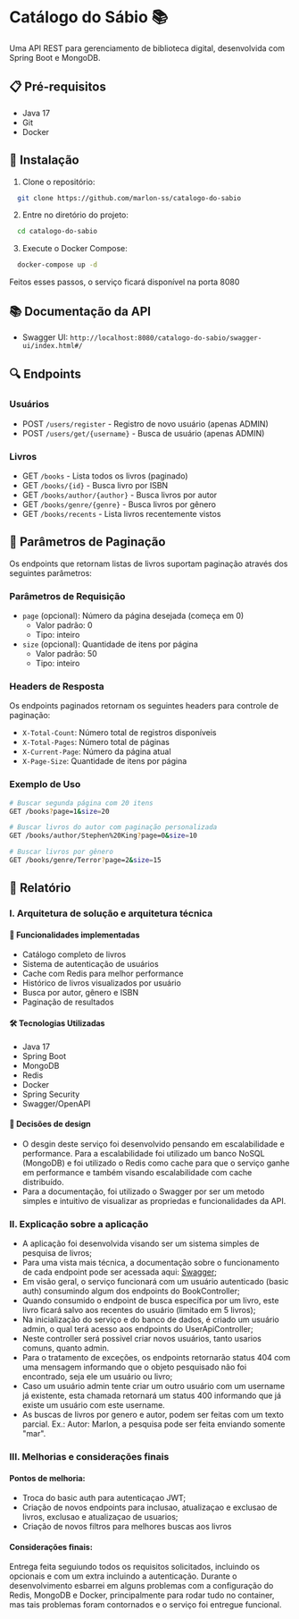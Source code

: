 # Catálogo do Sábio 📚

Uma API REST para gerenciamento de biblioteca digital, desenvolvida com Spring Boot e MongoDB.

## 📋 Pré-requisitos

- Java 17
- Git
- Docker

## 🔧 Instalação

1. Clone o repositório:
```bash
  git clone https://github.com/marlon-ss/catalogo-do-sabio
```

2. Entre no diretório do projeto:
```bash
  cd catalogo-do-sabio
```

3. Execute o Docker Compose:
```bash
  docker-compose up -d
```
Feitos esses passos, o serviço ficará disponível na porta 8080 

## 📚 Documentação da API

- Swagger UI: `http://localhost:8080/catalogo-do-sabio/swagger-ui/index.html#/`


## 🔍 Endpoints

### Usuários
- POST `/users/register` - Registro de novo usuário (apenas ADMIN)
- POST `/users/get/{username}` - Busca de usuário (apenas ADMIN)

### Livros
- GET `/books` - Lista todos os livros (paginado)
- GET `/books/{id}` - Busca livro por ISBN
- GET `/books/author/{author}` - Busca livros por autor
- GET `/books/genre/{genre}` - Busca livros por gênero
- GET `/books/recents` - Lista livros recentemente vistos

## 📝 Parâmetros de Paginação

Os endpoints que retornam listas de livros suportam paginação através dos seguintes parâmetros:

### Parâmetros de Requisição
- `page` (opcional): Número da página desejada (começa em 0)
    - Valor padrão: 0
    - Tipo: inteiro
- `size` (opcional): Quantidade de itens por página
    - Valor padrão: 50
    - Tipo: inteiro

### Headers de Resposta
Os endpoints paginados retornam os seguintes headers para controle de paginação:
- `X-Total-Count`: Número total de registros disponíveis
- `X-Total-Pages`: Número total de páginas
- `X-Current-Page`: Número da página atual
- `X-Page-Size`: Quantidade de itens por página

### Exemplo de Uso
```bash
# Buscar segunda página com 20 itens
GET /books?page=1&size=20

# Buscar livros do autor com paginação personalizada
GET /books/author/Stephen%20King?page=0&size=10

# Buscar livros por gênero
GET /books/genre/Terror?page=2&size=15
```
## 📝 Relatório

### I. Arquitetura de solução e arquitetura técnica
#### 🚀 Funcionalidades implementadas

- Catálogo completo de livros
- Sistema de autenticação de usuários
- Cache com Redis para melhor performance
- Histórico de livros visualizados por usuário
- Busca por autor, gênero e ISBN
- Paginação de resultados

#### 🛠️ Tecnologias Utilizadas

- Java 17
- Spring Boot
- MongoDB
- Redis
- Docker
- Spring Security
- Swagger/OpenAPI

#### 📝 Decisões de design
- O desgin deste serviço foi desenvolvido pensando em escalabilidade e performance.
Para a escalabilidade foi utilizado um banco NoSQL (MongoDB) e foi utilizado o Redis como cache 
para que o serviço ganhe em performance e também visando escalabilidade com cache distribuído.
- Para a documentação, foi utilizado o Swagger por ser um metodo simples e intuitivo de visualizar 
as propriedas e funcionalidades da API.

### II. Explicação sobre a aplicação
- A aplicação foi desenvolvida visando ser um sistema simples de pesquisa de livros;
- Para uma vista mais técnica, a documentação sobre o funcionamento de cada endpoint pode ser acessada aqui: [Swagger](./api-docs.yaml);
- Em visão geral, o serviço funcionará com um usuário autenticado (basic auth) consumindo algum dos endpoints do BookController;
- Quando consumido o endpoint de busca específica por um livro, este livro ficará salvo aos recentes do usuário
  (limitado em 5 livros);
- Na inicialização do serviço e do banco de dados, é criado um usuário admin, o qual terá acesso aos endpoints do UserApiController;
- Neste controller será possivel criar novos usuários, tanto usarios comuns, quanto admin.
- Para o tratamento de exceções, os endpoints retornarão status 404 com uma mensagem informando que o objeto pesquisado não foi encontrado,
seja ele um usuário ou livro;
- Caso um usuário admin tente criar um outro usuário com um username já existente, esta chamada retornará um status 400
informando que já existe um usuário com este username.
- As buscas de livros por genero e autor, podem ser feitas com um texto parcial. Ex.: Autor: Marlon, a pesquisa pode ser feita enviando somente "mar".

### III. Melhorias e considerações finais
#### Pontos de melhoria:
- Troca do basic auth para autenticaçao JWT;
- Criação de novos endpoints para inclusao, atualizaçao e exclusao de livros, exclusao e atualizaçao de usuarios;
- Criação de novos filtros para melhores buscas aos livros

#### Considerações finais:
Entrega feita seguiundo todos os requisitos solicitados, incluindo os opcionais e com um extra incluindo a autenticação.
Durante o desenvolvimento esbarrei em alguns problemas com a configuração do Redis, MongoDB e Docker, principalmente para
rodar tudo no container, mas tais problemas foram contornados e o serviço foi entregue funcional.
